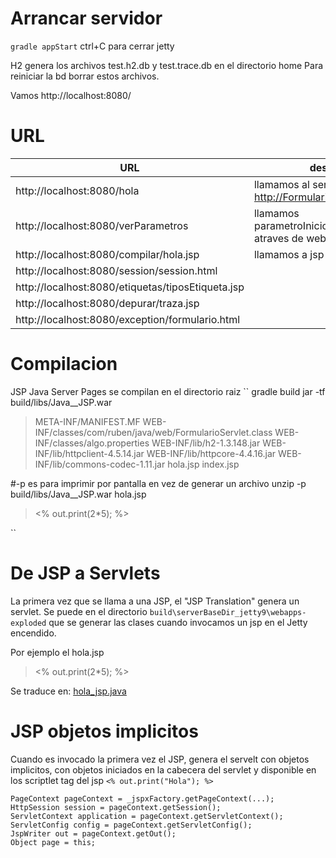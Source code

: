 
# Arrancar servidor 
``gradle appStart``
ctrl+C para cerrar jetty

H2 genera los archivos test.h2.db y test.trace.db en el directorio home
Para reiniciar la bd borrar estos archivos.

Vamos http://localhost:8080/ 

# URL

| URL                                            |  descripcion                                                        | 
|---------------------------------------------------|----------------------------------------------------------| 
|http://localhost:8080/hola                         | llamamos al servlet http://FormularioServlet.java | 
|http://localhost:8080/verParametros                | llamamos parametroInicio/mostrarVariable.jsp atraves de web.xml | 
|http://localhost:8080/compilar/hola.jsp            | llamamos a jsp directamente | 
|http://localhost:8080/session/session.html         |   | 
|http://localhost:8080/etiquetas/tiposEtiqueta.jsp  |   | 
|http://localhost:8080/depurar/traza.jsp            |   | 
|http://localhost:8080/exception/formulario.html    |   | 

# Compilacion

JSP Java Server Pages se compilan en el directorio raiz
``
gradle build
jar -tf build/libs/Java__JSP.war
> META-INF/MANIFEST.MF
> WEB-INF/classes/com/ruben/java/web/FormularioServlet.class
> WEB-INF/classes/algo.properties
> WEB-INF/lib/h2-1.3.148.jar
> WEB-INF/lib/httpclient-4.5.14.jar
> WEB-INF/lib/httpcore-4.4.16.jar
> WEB-INF/lib/commons-codec-1.11.jar
> hola.jsp
> index.jsp

#-p es para imprimir por pantalla en vez de generar un archivo
unzip -p build/libs/Java__JSP.war hola.jsp
> <html>
> <body>
> <% out.print(2*5); %>
> </body>
> </html>
``

# De JSP a Servlets

La primera vez que se llama a una JSP, el "JSP Translation" genera un servlet.
Se puede en el directorio `build\serverBaseDir_jetty9\webapps-exploded` que se 
generar las clases cuando invocamos un jsp en el Jetty encendido.

Por ejemplo el hola.jsp
> <html>
> <body>
> <% out.print(2*5); %>
> </body>
> </html>

Se traduce en: [hola_jsp.java](hola_jsp.md)



# JSP objetos implicitos

Cuando es invocado la primera vez el JSP, genera el servelt con objetos implicitos, con objetos iniciados en la cabecera del servlet y disponible
en los scriptlet tag del jsp ``<% out.print("Hola"); %> ``

```
PageContext pageContext = _jspxFactory.getPageContext(...);
HttpSession session = pageContext.getSession();
ServletContext application = pageContext.getServletContext();
ServletConfig config = pageContext.getServletConfig();
JspWriter out = pageContext.getOut();
Object page = this;
```
